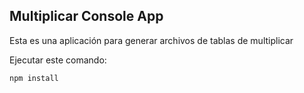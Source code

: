 
## Multiplicar Console App

Esta es una aplicación para generar archivos de tablas de
multiplicar 

Ejecutar este comando:

```
npm install
```